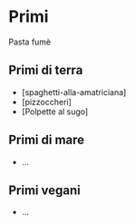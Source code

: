 # Primi
Pasta fumè
## Primi di terra
- [spaghetti-alla-amatriciana]
- [pizzoccheri]
- [Polpette al sugo]
## Primi di mare
- ...

## Primi vegani
- ...